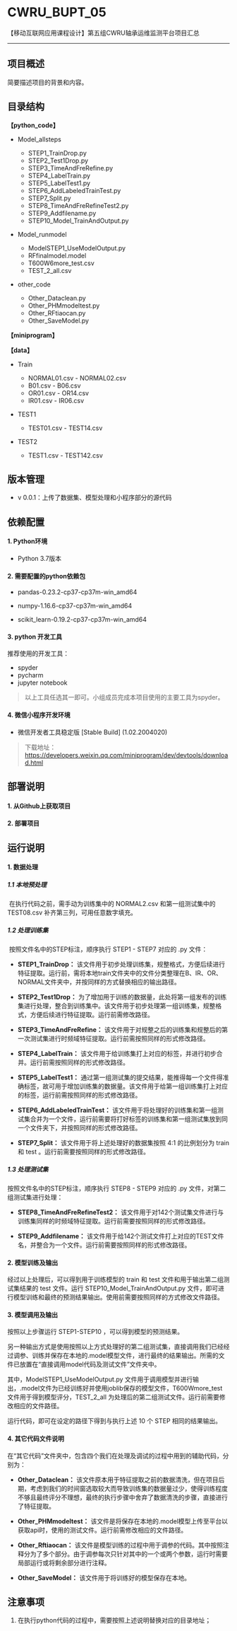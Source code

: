 # CWRU_BUPT_05
【移动互联网应用课程设计】第五组CWRU轴承运维监测平台项目汇总


------



## 项目概述

简要描述项目的背景和内容。



## 目录结构

**【python_code】**

* Model_allsteps

  * STEP1_TrainDrop.py
  * STEP2_Test1Drop.py
  * STEP3_TimeAndFreRefine.py
  * STEP4_LabelTrain.py
  * STEP5_LabelTest1.py
  * STEP6_AddLabeledTrainTest.py
  * STEP7_Split.py
  * STEP8_TimeAndFreRefineTest2.py
  * STEP9_Addfilename.py
  * STEP10_Model_TrainAndOutput.py
    

* Model_runmodel

  * ModelSTEP1_UseModelOutput.py
  * RFfinalmodel.model
  * T600W6more_test.csv
  * TEST_2_all.csv
  

* other_code

  * Other_Dataclean.py
  * Other_PHMmodeltest.py
  * Other_RFtiaocan.py
  * Other_SaveModel.py



**【miniprogram】**



**【data】**

* Train
  * NORMAL01.csv  -  NORMAL02.csv
  * B01.csv  -  B06.csv
  * OR01.csv  -  OR14.csv
  * IR01.csv  -  IR06.csv
  
* TEST1
  * TEST01.csv  -  TEST14.csv
  
* TEST2
  * TEST1.csv  -  TEST142.csv




## 版本管理

* v 0.0.1：上传了数据集、模型处理和小程序部分的源代码





## 依赖配置

#### 1. Python环境

- Python 3.7版本



#### 2. 需要配置的python依赖包

- pandas-0.23.2-cp37-cp37m-win_amd64

- numpy-1.16.6-cp37-cp37m-win_amd64

- scikit_learn-0.19.2-cp37-cp37m-win_amd64

  

#### 3. python 开发工具

  推荐使用的开发工具：

* spyder
* pycharm
* jupyter notebook

> 以上工具任选其一即可。小组成员完成本项目使用的主要工具为spyder。



#### 4. 微信小程序开发环境

- 微信开发者工具稳定版 [Stable Build] (1.02.2004020)
> 下载地址：https://developers.weixin.qq.com/miniprogram/dev/devtools/download.html



## 部署说明

#### 1. 从Github上获取项目



#### 2. 部署项目





## 运行说明

#### 1. 数据处理

##### 1.1 本地预处理

​		在执行代码之前，需手动为训练集中的 NORMAL2.csv 和第一组测试集中的 TEST08.csv 补齐第三列，可用任意数字填充。

##### 1.2 处理训练集

​		按照文件名中的STEP标注，顺序执行 STEP1 - STEP7 对应的 .py 文件：

* **STEP1_TrainDrop：** 该文件用于初步处理训练集，规整格式，方便后续进行特征提取。运行前，需将本地train文件夹中的文件分类整理在B、IR、OR、NORMAL文件夹中，并按同样的方式替换相应的输出路径。

* **STEP2_Test1Drop：** 为了增加用于训练的数据量，此处将第一组发布的训练集进行处理，整合到训练集中。该文件用于初步处理第一组训练集，规整格式，方便后续进行特征提取。运行前需修改路径。

* **STEP3_TimeAndFreRefine：** 该文件用于对规整之后的训练集和规整后的第一次测试集进行时频域特征提取。运行前需按照同样的形式修改路径。

* **STEP4_LabelTrain：** 该文件用于给训练集打上对应的标签，并进行初步合并。运行前需按照同样的形式修改路径。

* **STEP5_LabelTest1：** 通过第一组测试集的提交结果，能推得每一个文件得准确标签，故可用于增加训练集的数据量。该文件用于给第一组训练集打上对应的标签，运行前需按照同样的形式修改路径。

* **STEP6_AddLabeledTrainTest：** 该文件用于将处理好的训练集和第一组测试集合并为一个文件，运行前需要将打好标签的训练集和第一组测试集放到同一个文件夹下，并按照同样的形式修改路径。

* **STEP7_Split：** 该文件用于将上述处理好的数据集按照 4:1 的比例划分为 train 和 test 。运行前需要按照同样的形式修改路径。

##### 1.3 处理测试集

按照文件名中的STEP标注，顺序执行 STEP8 - STEP9 对应的 .py 文件，对第二组测试集进行处理：

* **STEP8_TimeAndFreRefineTest2：** 该文件用于对142个测试集文件进行与训练集同样的时频域特征提取。运行前需要按照同样的形式修改路径。

* **STEP9_Addfilename：** 该文件用于给142个测试文件打上对应的TEST文件名，并整合为一个文件。运行前需要按照同样的形式修改路径。



#### 2. 模型训练及输出

经过以上处理后，可以得到用于训练模型的 train 和 test 文件和用于输出第二组测试集结果的 test 文件。运行 STEP10_Model_TrainAndOutput.py 文件，即可进行模型训练和最终的预测结果输出。使用前需要按照同样的方式修改文件路径。



#### 3. 模型调用及输出

按照以上步骤运行 STEP1-STEP10 ，可以得到模型的预测结果。

另一种输出方式是使用按照以上方式处理好的第二组测试集，直接调用我们已经经过调参、训练并保存在本地的.model模型文件，进行最终的结果输出。所需的文件已放置在“直接调用model代码及测试文件”文件夹中。

其中，ModelSTEP1_UseModelOutput.py 文件用于调用模型并进行输出，.model文件为已经训练好并使用joblib保存的模型文件，T600Wmore_test 文件用于得到模型评分，TEST_2_all 为处理后的第二组测试文件。运行前需要修改相应的文件路径。

运行代码，即可在设定的路径下得到与执行上述 10 个  STEP 相同的结果输出。



#### 4. 其它代码文件说明

在“其它代码”文件夹中，包含四个我们在处理及调试的过程中用到的辅助代码，分别为：

* **Other_Dataclean：** 该文件原本用于特征提取之前的数据清洗，但在项目后期，考虑到我们的时间窗选取较大而导致训练集的数据量过少，使得训练程度不够且最终评分不理想，最终的执行步骤中舍弃了数据清洗的步骤，直接进行了特征提取。

* **Other_PHMmodeltest：** 该文件是将保存在本地的.model模型上传至平台以获取api时，使用的测试文件。运行前需修改相应的文件路径。

* **Other_Rftiaocan：** 该文件是模型训练的过程中用于调参的代码。其中按照注释分为了多个部分。由于调参每次只针对其中的一个或两个参数，运行时需要局部运行或将剩余部分进行注释。

* **Other_SaveModel：** 该文件用于将训练好的模型保存在本地。



## 注意事项

1. 在执行python代码的过程中，需要按照上述说明替换对应的目录地址；
